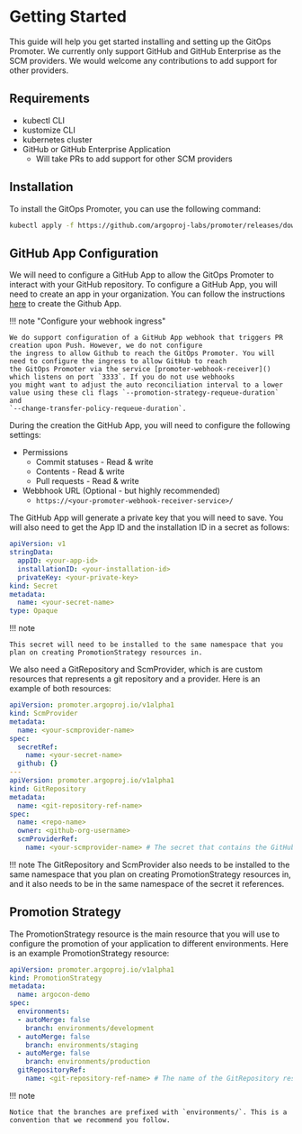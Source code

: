 # Getting Started

This guide will help you get started installing and setting up the GitOps Promoter. We currently only support
GitHub and GitHub Enterprise as the SCM providers. We would welcome any contributions to add support for other
providers.

## Requirements

* kubectl CLI
* kustomize CLI
* kubernetes cluster
* GitHub or GitHub Enterprise Application
  * Will take PRs to add support for other SCM providers

## Installation

To install the GitOps Promoter, you can use the following command:

```bash
kubectl apply -f https://github.com/argoproj-labs/promoter/releases/download/latest/install.yaml
```

## GitHub App Configuration
We will need to configure a GitHub App to allow the GitOps Promoter to interact with your GitHub repository.
To configure a GitHub App, you will need to create an app in your organization. You can follow the
instructions [here](https://docs.github.com/en/developers/apps/creating-a-github-app) to create the Github App.

!!! note "Configure your webhook ingress"

    We do support configuration of a GitHub App webhook that triggers PR creation upon Push. However, we do not configure
    the ingress to allow Github to reach the GitOps Promoter. You will need to configure the ingress to allow GitHub to reach 
    the GitOps Promoter via the service [promoter-webhook-receiver]() which listens on port `3333`. If you do not use webhooks 
    you might want to adjust the auto reconciliation interval to a lower value using these cli flags `--promotion-strategy-requeue-duration` and
    `--change-transfer-policy-requeue-duration`.

During the creation the GitHub App, you will need to configure the following settings:

* Permissions
  * Commit statuses - Read & write
  * Contents - Read & write
  * Pull requests - Read & write
* Webbhook URL (Optional - but highly recommended)
  * `https://<your-promoter-webhook-receiver-service>/`

The GitHub App will generate a private key that you will need to save. You will also need to get the App ID and the
installation ID in a secret as follows:

```yaml
apiVersion: v1
stringData:
  appID: <your-app-id>
  installationID: <your-installation-id>
  privateKey: <your-private-key>
kind: Secret
metadata:
  name: <your-secret-name>
type: Opaque
```

!!! note 

    This secret will need to be installed to the same namespace that you plan on creating PromotionStrategy resources in.



We also need a GitRepository and ScmProvider, which is are custom resources that represents a git repository and a provider. 
Here is an example of both resources:

```yaml
apiVersion: promoter.argoproj.io/v1alpha1
kind: ScmProvider
metadata:
  name: <your-scmprovider-name>
spec:
  secretRef:
    name: <your-secret-name>
  github: {}
---
apiVersion: promoter.argoproj.io/v1alpha1
kind: GitRepository
metadata:
  name: <git-repository-ref-name>
spec:
  name: <repo-name>
  owner: <github-org-username>
  scmProviderRef:
    name: <your-scmprovider-name> # The secret that contains the GitHub App configuration
```

!!! note The GitRepository and ScmProvider also needs to be installed to the same namespace that you plan on creating PromotionStrategy 
resources in, and it also needs to be in the same namespace of the secret it references.


## Promotion Strategy

The PromotionStrategy resource is the main resource that you will use to configure the promotion of your application to different environments.
Here is an example PromotionStrategy resource:

```yaml
apiVersion: promoter.argoproj.io/v1alpha1
kind: PromotionStrategy
metadata:
  name: argocon-demo
spec:
  environments:
  - autoMerge: false
    branch: environments/development
  - autoMerge: false
    branch: environments/staging
  - autoMerge: false
    branch: environments/production
  gitRepositoryRef:
    name: <git-repository-ref-name> # The name of the GitRepository resource
```

!!! note 

    Notice that the branches are prefixed with `environments/`. This is a convention that we recommend you follow.
